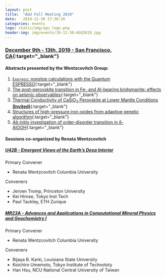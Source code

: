 ```yaml
---
layout: post
title:  "AGU Fall Meeting 2019"
date:   2019-12-30 17:36:26
categories: events
logo: static/img/agu_logo.png
header-img: img/events/19-12-30-AGU2019.jpg
---
```


### [December 9th - 13th, 2019 - San Francisco, CA](https://www.agu.org/fall-meeting){:target="_blank"}

#### Abstracts presented by the Wentzcovitch Group:

1. [``Express``: nonstop calculations with the Quantum ESPRESSO](https://agu.confex.com/agu/fm19/meetingapp.cgi/Paper/554364){:target="_blank"}
2. [The post-perovskite transition in Fe- and Al-bearing bridgmanite: effects on seismic observables](https://agu.confex.com/agu/fm19/meetingapp.cgi/Paper/625469 ){:target="_blank"}
3. [Thermal Conductivity of CaSiO<sub>3</sub> Perovskite at Lower Mantle Conditions **(Invited)**](https://agu.confex.com/agu/fm19/meetingapp.cgi/Paper/487883){:target="_blank"}
4. [Structures of high-pressure iron oxides from adaptive genetic algorithm](https://agu.confex.com/agu/fm19/meetingapp.cgi/Paper/506441){:target="_blank"}
5. [_Ab initio_ investigation of order-disorder transition in δ-AlOOH](https://agu.confex.com/agu/fm19/meetingapp.cgi/Paper/557931){:target="_blank"}

#### Sessions co-organized by Renata Wentzcovitch 

##### [U42B - Emergent Views of the Earth’s Deep Interior](https://agu.confex.com/agu/fm19/meetingapp.cgi/Session/81835)

Primary Convener
* Renata Wentzcovitch Columbia University

Conveners
* Jeroen Tromp, Princeton University
* Kei Hirose, Tokyo Inst Tech
* Paul Tackley, ETH Zurique

##### [MR23A - Advances and Applications in Computational Mineral Physics and Geochemistry I](https://agu.confex.com/agu/fm19/meetingapp.cgi/Session/88240)

Primary Convener
* Renata Wentzcovitch Columbia University

Conveners 
* Bijaya B. Karki, Louisiana State University
* Koichiro Umemoto, Tokyo Institute of Technoloty
* Han Hsu, NCU National Central University of Taiwan
